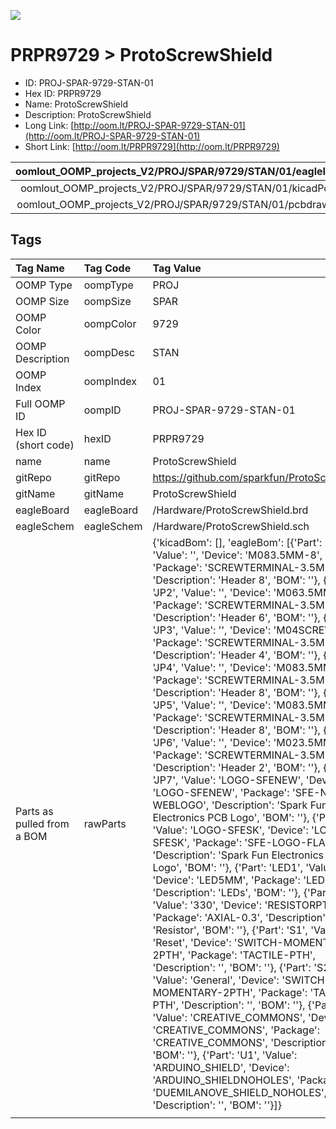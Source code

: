 


  
![][im]
# PRPR9729 > ProtoScrewShield

- ID: PROJ-SPAR-9729-STAN-01
- Hex ID: PRPR9729
- Name: ProtoScrewShield
- Description: ProtoScrewShield
- Long Link: [http://oom.lt/PROJ-SPAR-9729-STAN-01](http://oom.lt/PROJ-SPAR-9729-STAN-01)
- Short Link: [http://oom.lt/PRPR9729](http://oom.lt/PRPR9729)
  

|oomlout_OOMP_projects_V2/PROJ/SPAR/9729/STAN/01/eagleImage.png|oomlout_OOMP_projects_V2/PROJ/SPAR/9729/STAN/01/eagleSchemImage.png|oomlout_OOMP_projects_V2/PROJ/SPAR/9729/STAN/01/kicadPcb3dFront.png|oomlout_OOMP_projects_V2/PROJ/SPAR/9729/STAN/01/kicadPcb3dBack.png|
| :---: | :---: | :---: | :---: |
|oomlout_OOMP_projects_V2/PROJ/SPAR/9729/STAN/01/kicadPcb3d.png|oomlout_OOMP_projects_V2/PROJ/SPAR/9729/STAN/01/bomBack.png|oomlout_OOMP_projects_V2/PROJ/SPAR/9729/STAN/01/bomFront.png|oomlout_OOMP_projects_V2/PROJ/SPAR/9729/STAN/01/pcbdraw.svg|
|oomlout_OOMP_projects_V2/PROJ/SPAR/9729/STAN/01/pcbdrawBack.svg||||

## Tags
  

|Tag Name|Tag Code|Tag Value|
| :--- | :--- | :--- |
|OOMP Type|oompType|PROJ|
|OOMP Size|oompSize|SPAR|
|OOMP Color|oompColor|9729|
|OOMP Description|oompDesc|STAN|
|OOMP Index|oompIndex|01|
|Full OOMP ID|oompID|PROJ-SPAR-9729-STAN-01|
|Hex ID (short code)|hexID|PRPR9729|
|name|name|ProtoScrewShield|
|gitRepo|gitRepo|https://github.com/sparkfun/ProtoScrewShield|
|gitName|gitName|ProtoScrewShield|
|eagleBoard|eagleBoard|/Hardware/ProtoScrewShield.brd|
|eagleSchem|eagleSchem|/Hardware/ProtoScrewShield.sch|
|Parts as pulled from a BOM|rawParts|{'kicadBom': [], 'eagleBom': [{'Part': 'JP1', 'Value': '', 'Device': 'M083.5MM-8', 'Package': 'SCREWTERMINAL-3.5MM-8', 'Description': 'Header 8', 'BOM': ''}, {'Part': 'JP2', 'Value': '', 'Device': 'M063.5MM-6', 'Package': 'SCREWTERMINAL-3.5MM-6', 'Description': 'Header 6', 'BOM': ''}, {'Part': 'JP3', 'Value': '', 'Device': 'M04SCREW', 'Package': 'SCREWTERMINAL-3.5MM-4', 'Description': 'Header 4', 'BOM': ''}, {'Part': 'JP4', 'Value': '', 'Device': 'M083.5MM-8', 'Package': 'SCREWTERMINAL-3.5MM-8', 'Description': 'Header 8', 'BOM': ''}, {'Part': 'JP5', 'Value': '', 'Device': 'M083.5MM-8', 'Package': 'SCREWTERMINAL-3.5MM-8', 'Description': 'Header 8', 'BOM': ''}, {'Part': 'JP6', 'Value': '', 'Device': 'M023.5MM', 'Package': 'SCREWTERMINAL-3.5MM-2', 'Description': 'Header 2', 'BOM': ''}, {'Part': 'JP7', 'Value': 'LOGO-SFENEW', 'Device': 'LOGO-SFENEW', 'Package': 'SFE-NEW-WEBLOGO', 'Description': 'Spark Fun Electronics PCB Logo', 'BOM': ''}, {'Part': 'JP8', 'Value': 'LOGO-SFESK', 'Device': 'LOGO-SFESK', 'Package': 'SFE-LOGO-FLAME', 'Description': 'Spark Fun Electronics PCB Logo', 'BOM': ''}, {'Part': 'LED1', 'Value': '', 'Device': 'LED5MM', 'Package': 'LED5MM', 'Description': 'LEDs', 'BOM': ''}, {'Part': 'R1', 'Value': '330', 'Device': 'RESISTORPTH1', 'Package': 'AXIAL-0.3', 'Description': 'Resistor', 'BOM': ''}, {'Part': 'S1', 'Value': 'Reset', 'Device': 'SWITCH-MOMENTARY-2PTH', 'Package': 'TACTILE-PTH', 'Description': '', 'BOM': ''}, {'Part': 'S2', 'Value': 'General', 'Device': 'SWITCH-MOMENTARY-2PTH', 'Package': 'TACTILE-PTH', 'Description': '', 'BOM': ''}, {'Part': 'U$1', 'Value': 'CREATIVE_COMMONS', 'Device': 'CREATIVE_COMMONS', 'Package': 'CREATIVE_COMMONS', 'Description': '', 'BOM': ''}, {'Part': 'U1', 'Value': 'ARDUINO_SHIELD', 'Device': 'ARDUINO_SHIELDNOHOLES', 'Package': 'DUEMILANOVE_SHIELD_NOHOLES', 'Description': '', 'BOM': ''}]}|
||||



[im]: PROJ/SPAR/9729/STAN/01/kicadPcb3d_450.png
